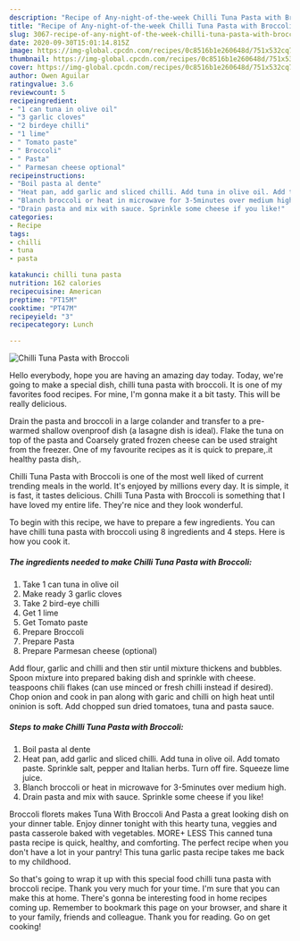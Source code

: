 ```yaml
---
description: "Recipe of Any-night-of-the-week Chilli Tuna Pasta with Broccoli"
title: "Recipe of Any-night-of-the-week Chilli Tuna Pasta with Broccoli"
slug: 3067-recipe-of-any-night-of-the-week-chilli-tuna-pasta-with-broccoli
date: 2020-09-30T15:01:14.815Z
image: https://img-global.cpcdn.com/recipes/0c8516b1e260648d/751x532cq70/chilli-tuna-pasta-with-broccoli-recipe-main-photo.jpg
thumbnail: https://img-global.cpcdn.com/recipes/0c8516b1e260648d/751x532cq70/chilli-tuna-pasta-with-broccoli-recipe-main-photo.jpg
cover: https://img-global.cpcdn.com/recipes/0c8516b1e260648d/751x532cq70/chilli-tuna-pasta-with-broccoli-recipe-main-photo.jpg
author: Owen Aguilar
ratingvalue: 3.6
reviewcount: 5
recipeingredient:
- "1 can tuna in olive oil"
- "3 garlic cloves"
- "2 birdeye chilli"
- "1 lime"
- " Tomato paste"
- " Broccoli"
- " Pasta"
- " Parmesan cheese optional"
recipeinstructions:
- "Boil pasta al dente"
- "Heat pan, add garlic and sliced chilli. Add tuna in olive oil. Add tomato paste. Sprinkle salt, pepper and Italian herbs. Turn off fire. Squeeze lime juice."
- "Blanch broccoli or heat in microwave for 3-5minutes over medium high."
- "Drain pasta and mix with sauce. Sprinkle some cheese if you like!"
categories:
- Recipe
tags:
- chilli
- tuna
- pasta

katakunci: chilli tuna pasta 
nutrition: 162 calories
recipecuisine: American
preptime: "PT15M"
cooktime: "PT47M"
recipeyield: "3"
recipecategory: Lunch

---
```



![Chilli Tuna Pasta with Broccoli](https://img-global.cpcdn.com/recipes/0c8516b1e260648d/751x532cq70/chilli-tuna-pasta-with-broccoli-recipe-main-photo.jpg)

Hello everybody, hope you are having an amazing day today. Today, we're going to make a special dish, chilli tuna pasta with broccoli. It is one of my favorites food recipes. For mine, I'm gonna make it a bit tasty. This will be really delicious.

Drain the pasta and broccoli in a large colander and transfer to a pre-warmed shallow ovenproof dish (a lasagne dish is ideal). Flake the tuna on top of the pasta and Coarsely grated frozen cheese can be used straight from the freezer. One of my favourite recipes as it is quick to prepare,.it healthy pasta dish,.

Chilli Tuna Pasta with Broccoli is one of the most well liked of current trending meals in the world. It's enjoyed by millions every day. It is simple, it is fast, it tastes delicious. Chilli Tuna Pasta with Broccoli is something that I have loved my entire life. They're nice and they look wonderful.


To begin with this recipe, we have to prepare a few ingredients. You can have chilli tuna pasta with broccoli using 8 ingredients and 4 steps. Here is how you cook it.

<!--inarticleads1-->

##### The ingredients needed to make Chilli Tuna Pasta with Broccoli:

1. Take 1 can tuna in olive oil
1. Make ready 3 garlic cloves
1. Take 2 bird-eye chilli
1. Get 1 lime
1. Get  Tomato paste
1. Prepare  Broccoli
1. Prepare  Pasta
1. Prepare  Parmesan cheese (optional)


Add flour, garlic and chilli and then stir until mixture thickens and bubbles. Spoon mixture into prepared baking dish and sprinkle with cheese. teaspoons chili flakes (can use minced or fresh chilli instead if desired). Chop onion and cook in pan along with garic and chilli on high heat until oninion is soft. Add chopped sun dried tomatoes, tuna and pasta sauce. 

<!--inarticleads2-->

##### Steps to make Chilli Tuna Pasta with Broccoli:

1. Boil pasta al dente
1. Heat pan, add garlic and sliced chilli. Add tuna in olive oil. Add tomato paste. Sprinkle salt, pepper and Italian herbs. Turn off fire. Squeeze lime juice.
1. Blanch broccoli or heat in microwave for 3-5minutes over medium high.
1. Drain pasta and mix with sauce. Sprinkle some cheese if you like!


Broccoli florets makes Tuna With Broccoli And Pasta a great looking dish on your dinner table. Enjoy dinner tonight with this hearty tuna, veggies and pasta casserole baked with vegetables. MORE+ LESS This canned tuna pasta recipe is quick, healthy, and comforting. The perfect recipe when you don&#39;t have a lot in your pantry! This tuna garlic pasta recipe takes me back to my childhood. 

So that's going to wrap it up with this special food chilli tuna pasta with broccoli recipe. Thank you very much for your time. I'm sure that you can make this at home. There's gonna be interesting food in home recipes coming up. Remember to bookmark this page on your browser, and share it to your family, friends and colleague. Thank you for reading. Go on get cooking!
